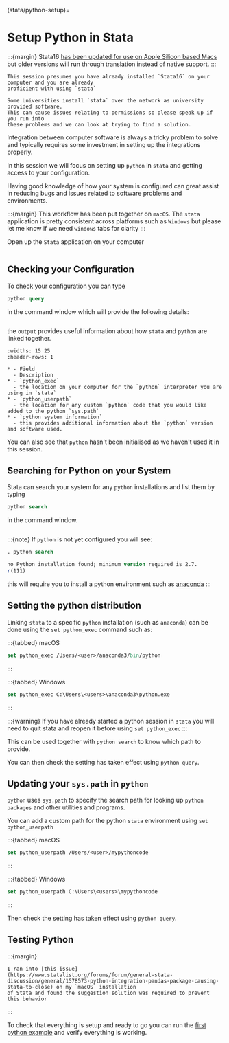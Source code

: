 (stata/python-setup)=
# Setup Python in Stata

:::{margin}
Stata16 [has been updated for use on Apple Silicon based Macs](https://blog.stata.com/2020/11/10/stata-for-mac-with-apple-silicon/) but older versions will run through translation instead of
native support.
:::

```{admonition} Assumptions
This session presumes you have already installed `Stata16` on your computer and you are already
proficient with using `stata`
```

```{warning}
Some Universities install `stata` over the network as university provided software.
This can cause issues relating to permissions so please speak up if you run into
these problems and we can look at trying to find a solution.
```

Integration between computer software is always a tricky problem to solve and typically requires
some investment in setting up the integrations properly.

In this session we will focus on setting up `python` in `stata` and getting access to your configuration.

Having good knowledge of how your system is configured can great assist in reducing bugs and issues related
to software problems and environments.

:::{margin}
This workflow has been put together on `macOS`. The `stata` application is pretty consistent
across platforms such as `Windows` but please let me know if we need `windows` tabs for clarity
:::

Open up the `Stata` application on your computer

```{figure} img/stata-open.png
```

## Checking your Configuration

To check your configuration you can type

```stata
python query
```

in the command window which will provide the following details:

```{figure} img/stata-python-query.png
```

the `output` provides useful information about how `stata` and `python`
are linked together.

```{list-table}
:widths: 15 25
:header-rows: 1

* - Field
  - Description
* - `python_exec`
  - the location on your computer for the `python` interpreter you are using in `stata`
* - `python_userpath`
  - the location for any custom `python` code that you would like added to the python `sys.path`
* - `python system information`
  - this provides additional information about the `python` version and software used.
```

You can also see that `python` hasn't been initialised as we haven't used it in this session.

## Searching for Python on your System

Stata can search your system for any `python` installations and list them by typing

```stata
python search
```

in the command window.

```{figure} img/stata-python-search.png
```

:::{note}
If `python` is not yet configured you will see:

```stata
. python search

no Python installation found; minimum version required is 2.7.
r(111)
```

this will require you to install a python environment such as [anaconda](resources/setup)
:::

## Setting the python distribution

Linking `stata` to a specific `python` installation (such as `anaconda`) can be done
using the `set python_exec` command such as:

:::{tabbed} macOS
```stata
set python_exec /Users/<user>/anaconda3/bin/python
```
:::

:::{tabbed} Windows
```stata
set python_exec C:\Users\<users>\anaconda3\python.exe
```
:::

:::{warning}
If you have already started a python session in `stata` you will need to quit stata
and reopen it before using `set python_exec`
:::

This can be used together with `python search` to know which path to provide.

You can then check the setting has taken effect using `python query`.

## Updating your `sys.path` in `python`

`python` uses `sys.path` to specify the search path for looking up
`python packages` and other utilities and programs.

You can add a custom path for the python `stata` environment using `set python_userpath`

:::{tabbed} macOS
```stata
set python_userpath /Users/<user>/mypythoncode
```
:::

:::{tabbed} Windows
```stata
set python_userpath C:\Users\<users>\mypythoncode
```
:::

Then check the setting has taken effect using `python query`.

## Testing Python

:::{margin}
```{admonition} macOS + Anaconda Issue
I ran into [this issue](https://www.statalist.org/forums/forum/general-stata-discussion/general/1578573-python-integration-pandas-package-causing-stata-to-close) on my `macOS` installation
of Stata and found the suggestion solution was required to prevent this behavior
```
:::

To check that everything is setup and ready to go you can run the
[first python example](stata/python-interactive) and verify
everything is working.